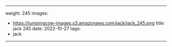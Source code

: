 
---
weight: 245
images:
- https://jumpingcow-images.s3.amazonaws.com/jack/jack_245.png
title: jack 245
date: 2022-10-27
tags:
- jack
---
